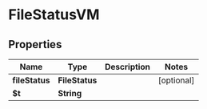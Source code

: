 

# FileStatusVM


## Properties

| Name | Type | Description | Notes |
|------------ | ------------- | ------------- | -------------|
|**fileStatus** | **FileStatus** |  |  [optional] |
|**$t** | **String** |  |  |



